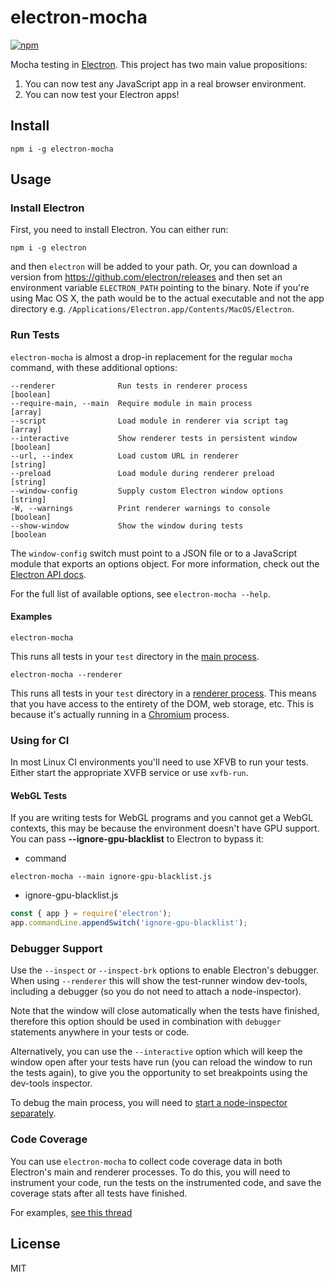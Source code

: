 electron-mocha
==============
[![npm](https://img.shields.io/npm/v/electron-mocha.svg?maxAge=2592000)](https://www.npmjs.com/package/electron-mocha)

Mocha testing in [Electron](https://electronjs.org). This project has
two main value propositions:

1. You can now test any JavaScript app in a real browser environment.
2. You can now test your Electron apps!


## Install

    npm i -g electron-mocha


## Usage

### Install Electron

First, you need to install Electron. You can either run:

    npm i -g electron

and then `electron` will be added to your path. Or, you
can download a version from https://github.com/electron/releases and
then set an environment variable `ELECTRON_PATH` pointing to the binary.
Note if you're using Mac OS X, the path would be to the actual executable
and not the app directory e.g. `/Applications/Electron.app/Contents/MacOS/Electron`.

### Run Tests

`electron-mocha` is almost a drop-in replacement for the regular `mocha` command,
with these additional options:

    --renderer              Run tests in renderer process              [boolean]
    --require-main, --main  Require module in main process             [array]
    --script                Load module in renderer via script tag     [array]
    --interactive           Show renderer tests in persistent window   [boolean]
    --url, --index          Load custom URL in renderer                [string]
    --preload               Load module during renderer preload        [string]
    --window-config         Supply custom Electron window options      [string]
    -W, --warnings          Print renderer warnings to console         [boolean]
    --show-window           Show the window during tests               [boolean

The `window-config` switch must point to a JSON file or to a JavaScript module that exports
an options object. For more information, check out the
[Electron API docs](https://www.electronjs.org/docs/api/browser-window#new-browserwindowoptions).

For the full list of available options, see `electron-mocha --help`.

#### Examples

    electron-mocha

This runs all tests in your `test` directory in the
[main process](https://github.com/electron/electron/blob/master/docs/tutorial/application-architecture.md#main-and-renderer-processes).

    electron-mocha --renderer

This runs all tests in your `test` directory in a
[renderer process](https://github.com/electron/electron/blob/master/docs/tutorial/application-architecture.md#main-and-renderer-processes).
This means that you have access to the entirety of the DOM, web storage, etc. This is because it's actually
running in a [Chromium](https://en.wikipedia.org/wiki/Chromium_(web_browser)) process.

### Using for CI

In most Linux CI environments you'll need to use XFVB to run your tests. Either start the appropriate XVFB service or use `xvfb-run`.

#### WebGL Tests

If you are writing tests for WebGL programs and you cannot get a WebGL contexts,
this may be because the environment doesn't have GPU support.
You can pass **--ignore-gpu-blacklist** to Electron to bypass it:

* command
```shell
electron-mocha --main ignore-gpu-blacklist.js
```
* ignore-gpu-blacklist.js
```js
const { app } = require('electron');
app.commandLine.appendSwitch('ignore-gpu-blacklist');
```

###  Debugger Support

Use the `--inspect` or `--inspect-brk` options to enable Electron's debugger.
When using `--renderer` this will show the test-runner window dev-tools, including
a debugger (so you do not need to attach a node-inspector).

Note that the window will close automatically when the tests have finished,
therefore this option should be used in combination with `debugger` statements
anywhere in your tests or code.

Alternatively, you can use the `--interactive` option which will keep the window
open after your tests have run (you can reload the window to run the tests again),
to give you the opportunity to set breakpoints using the dev-tools inspector.

To debug the main process, you will need to
[start a node-inspector separately](https://nodejs.org/en/docs/inspector/).

### Code Coverage

You can use `electron-mocha` to collect code coverage data in both Electron's
main and renderer processes. To do this, you will need to instrument your code,
run the tests on the instrumented code, and save the coverage stats after all
tests have finished.

For examples, [see this thread](https://github.com/jprichardson/electron-mocha/issues/135#issuecomment-464160861)


License
-------

MIT
